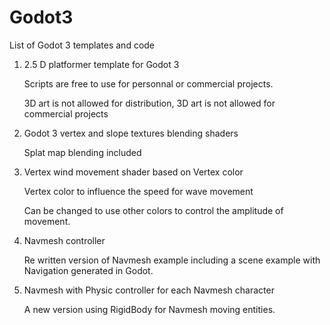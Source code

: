 # Godot3

List of Godot 3 templates and code 


1)  2.5 D platformer template for Godot 3

    Scripts are free to use for personnal or commercial projects.
   
    3D art is not allowed for distribution, 3D art is not allowed for commercial projects  
   

2)  Godot 3 vertex and slope textures blending shaders

    Splat map blending included


3)  Vertex wind movement shader based on Vertex color 

	Vertex color to influence the speed for wave movement
	
	Can be changed to use other colors to control the amplitude of movement.
	
	
4)  Navmesh controller

	Re written version of Navmesh example including a scene example with Navigation generated in Godot.
			 
			 
5)  Navmesh with Physic controller for each Navmesh character

	A new version using RigidBody for Navmesh moving entities.
		


